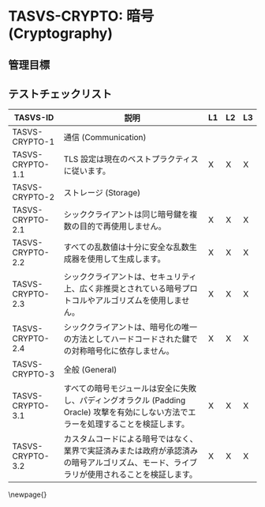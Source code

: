 # TASVS-CRYPTO: 暗号 (Cryptography)

## 管理目標



## テストチェックリスト

| TASVS-ID         | 説明                                                                                                                                              | L1 | L2 | L3 |
| ---- | ------------- | - | - | - |
| TASVS-CRYPTO-1   | 通信 (Communication)                                                                                                                              |    |    |    |
| TASVS-CRYPTO-1.1 | TLS 設定は現在のベストプラクティスに従います。                                                                                                    | X  | X  | X  |
| TASVS-CRYPTO-2   | ストレージ (Storage)                                                                                                                              |    |    |    |
| TASVS-CRYPTO-2.1 | シッククライアントは同じ暗号鍵を複数の目的で再使用しません。                                                                                      | X  | X  | X  |
| TASVS-CRYPTO-2.2 | すべての乱数値は十分に安全な乱数生成器を使用して生成します。                                                                                      | X  | X  | X  |
| TASVS-CRYPTO-2.3 | シッククライアントは、セキュリティ上、広く非推奨とされている暗号プロトコルやアルゴリズムを使用しません。                                          | X  | X  | X  |
| TASVS-CRYPTO-2.4 | シッククライアントは、暗号化の唯一の方法としてハードコードされた鍵での対称暗号化に依存しません。                                                  | X  | X  | X  |
| TASVS-CRYPTO-3   | 全般 (General)                                                                                                                                    |    |    |    |
| TASVS-CRYPTO-3.1 | すべての暗号モジュールは安全に失敗し、パディングオラクル (Padding Oracle) 攻撃を有効にしない方法でエラーを処理することを検証します。              | X  | X  | X  |
| TASVS-CRYPTO-3.2 | カスタムコードによる暗号ではなく、業界で実証済みまたは政府が承認済みの暗号アルゴリズム、モード、ライブラリが使用されることを検証します。          | X  | X  | X  |

\newpage{}
